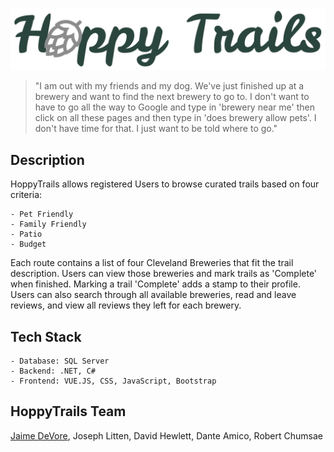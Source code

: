 <body>

![HoppyTrails Logo](MainLogoGrayHop.png)

>"I am out with my friends and my dog. We've just finished up at a brewery and want to find the next brewery to go to. I don't want to have to go all the way to Google and type in 'brewery near me' then click on all these pages and then type in 'does brewery allow pets'. I don't have time for that. I just want to be told where to go."

## Description

HoppyTrails allows registered Users to browse curated trails based on four criteria: 

    - Pet Friendly
    - Family Friendly
    - Patio
    - Budget

Each route contains a list of four Cleveland Breweries that fit the trail description. Users can view those breweries and mark trails as 'Complete' when finished. Marking a trail 'Complete' adds a stamp to their profile. Users can also search through all available breweries, read and leave reviews, and view all reviews they left for each brewery.

## Tech Stack

    - Database: SQL Server
    - Backend: .NET, C#
    - Frontend: VUE.JS, CSS, JavaScript, Bootstrap

## HoppyTrails Team

[Jaime DeVore](https://www.linkedin.com/in/jaime-devore/), Joseph Litten, David Hewlett, Dante Amico, Robert Chumsae

</body>